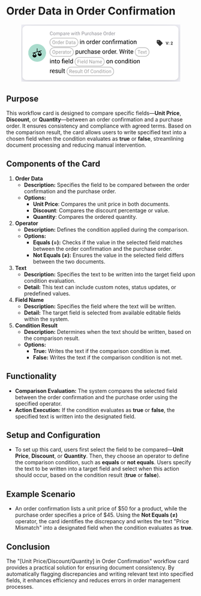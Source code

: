 # Order Data in Order Confirmation

<figure><img src="../../../../.gitbook/assets/image (265).png" alt="" width="563"><figcaption></figcaption></figure>

## **Purpose**

This workflow card is designed to compare specific fields—**Unit Price**, **Discount**, or **Quantity**—between an order confirmation and a purchase order. It ensures consistency and compliance with agreed terms. Based on the comparison result, the card allows users to write specified text into a chosen field when the condition evaluates as **true** or **false**, streamlining document processing and reducing manual intervention.

## **Components of the Card**

1. **Order Data**
   * **Description:** Specifies the field to be compared between the order confirmation and the purchase order.
   * **Options:**
     * **Unit Price**: Compares the unit price in both documents.
     * **Discount**: Compares the discount percentage or value.
     * **Quantity**: Compares the ordered quantity.
2. **Operator**
   * **Description:** Defines the condition applied during the comparison.
   * **Options:**
     * **Equals (=):** Checks if the value in the selected field matches between the order confirmation and the purchase order.
     * **Not Equals (≠):** Ensures the value in the selected field differs between the two documents.
3. **Text**
   * **Description:** Specifies the text to be written into the target field upon condition evaluation.
   * **Detail:** This text can include custom notes, status updates, or predefined values.
4. **Field Name**
   * **Description:** Specifies the field where the text will be written.
   * **Detail:** The target field is selected from available editable fields within the system.
5. **Condition Result**
   * **Description:** Determines when the text should be written, based on the comparison result.
   * **Options:**
     * **True:** Writes the text if the comparison condition is met.
     * **False:** Writes the text if the comparison condition is not met.

## **Functionality**

* **Comparison Evaluation:** The system compares the selected field between the order confirmation and the purchase order using the specified operator.
* **Action Execution:** If the condition evaluates as **true** or **false**, the specified text is written into the designated field.

## **Setup and Configuration**

* To set up this card, users first select the field to be compared—**Unit Price**, **Discount**, or **Quantity**. Then, they choose an operator to define the comparison condition, such as **equals** or **not equals**. Users specify the text to be written into a target field and select when this action should occur, based on the condition result (**true** or **false**).

## **Example Scenario**

* An order confirmation lists a unit price of $50 for a product, while the purchase order specifies a price of $45. Using the **Not Equals (≠)** operator, the card identifies the discrepancy and writes the text "Price Mismatch" into a designated field when the condition evaluates as **true**.

## **Conclusion**

The "\[Unit Price/Discount/Quantity] in Order Confirmation" workflow card provides a practical solution for ensuring document consistency. By automatically flagging discrepancies and writing relevant text into specified fields, it enhances efficiency and reduces errors in order management processes.
